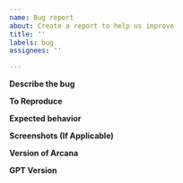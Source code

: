 ```yaml
---
name: Bug report
about: Create a report to help us improve
title: ''
labels: bug
assignees: ''

---
```


**Describe the bug**

**To Reproduce**

**Expected behavior**

**Screenshots (If Applicable)**

**Version of Arcana**

**GPT Version**
